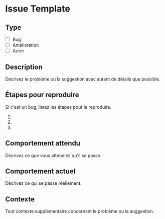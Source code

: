 # Issue Template

## Type

- [ ] Bug
- [ ] Amélioration
- [ ] Autre

## Description

Décrivez le problème ou la suggestion avec autant de détails que possible.

## Étapes pour reproduire

Si c'est un bug, listez les étapes pour le reproduire.

1.
2.
3.

## Comportement attendu

Décrivez ce que vous attendiez qu'il se passe.

## Comportement actuel

Décrivez ce qui se passe réellement.

## Contexte

Tout contexte supplémentaire concernant le problème ou la suggestion.
